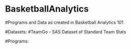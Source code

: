 # BasketballAnalytics
#Programs and Data as created in Basketball Analytics 101

#Datasets:
#TeamGo - SAS Dataset of Standard Team Stats

#Programs:

